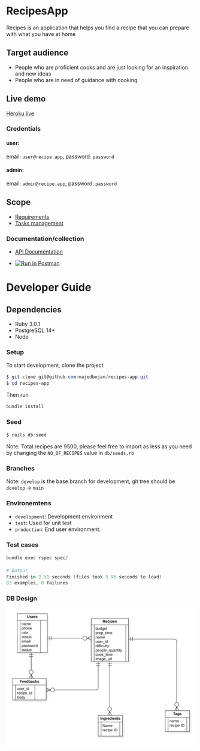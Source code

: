 # RecipesApp

Recipes is an application that helps you find a recipe that you can prepare with what you have at home

## Target audience

- People who are proficient cooks and are just looking for an inspiration and new ideas
- People who are in need of guidance with cooking

## Live demo

[Heroku live](https://recipe-app-test.herokuapp.com/)

### Credentials

#### user:

email: `user@recipe.app`, password: `password`

#### admin:

email: `admin@recipe.app`, password: `password`

## Scope

- [Requirements](./docs/requirements.md)
- [Tasks management](https://github.com/majedbojan/recipes-app/projects/1)

### Documentation/collection

- [API Documentation](https://documenter.getpostman.com/view/1831165/UVRGD434)

- [![Run in Postman](https://run.pstmn.io/button.svg)](https://app.getpostman.com/run-collection/6ba8f1062a920ab76dd4?action=collection%2Fimport)

# Developer Guide

## Dependencies

- Ruby 3.0.1
- PostgreSQL 14+
- Node

### Setup

To start development, clone the project

```powershell
$ git clone git@github.com:majedbojan/recipes-app.git
$ cd recipes-app
```

Then run

```powershell
bundle install
```

### Seed

```powershell
$ rails db:seed
```

Note: Total recipes are 9500, please feel free to import as less as you need by changing the `NO_OF_RECIPES` value in `db/seeds.rb`

### Branches

Note: `develop` is the base branch for development, git tree should be `develop` -> `main`

### Environemtens

- `development`: Development environment
- `test`: Used for unit test
- `production`: End user environment.

### Test cases

```powershell
bundle exec rspec spec/

# Output
Finished in 2.51 seconds (files took 5.96 seconds to load)
83 examples, 0 failures
```

### DB Design

![ERD](./docs/recipeAppDB.png)
